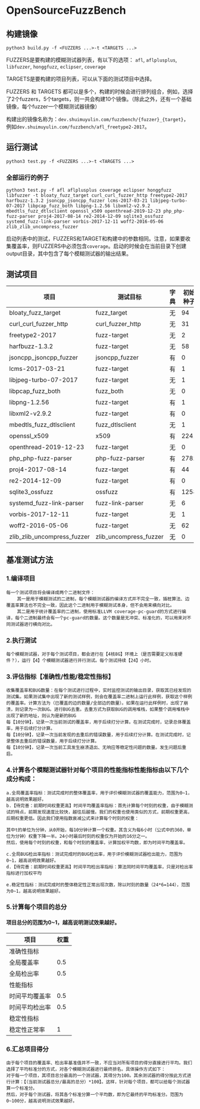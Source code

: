 # OpenSourceFuzzBench
## 构建镜像
```
python3 build.py -f <FUZZERS ...>-t <TARGETS ...>
```

FUZZERS是要构建的模糊测试器列表，有以下的选项：
`afl`, `aflplusplus`, `libfuzzer`, `honggfuzz`, `eclipser`, `coverage`

TARGETS是要构建的项目列表，可以从下面的测试项目中选择。

FUZZERS 和 TARGETS 都可以是多个，构建的时候会进行排列组合，例如，选择了2个fuzzers，5个targets，则一共会构建10个镜像。（除此之外，还有一个基础镜像，每个fuzzer一个模糊测试器镜像）

构建出的镜像名称为：`dev.shuimuyulin.com/fuzzbench/{fuzzer}_{target}`，例如`dev.shuimuyulin.com/fuzzbench/afl_freetype2-2017`。

## 运行测试
```
python3 test.py -f <FUZZERS ...>-t <TARGETS ...>
```
### 全部运行的例子
```
python3 test.py -f afl aflplusplus coverage eclipser honggfuzz libfuzzer -t bloaty_fuzz_target curl_curl_fuzzer_http freetype2-2017 harfbuzz-1.3.2 jsoncpp_jsoncpp_fuzzer lcms-2017-03-21 libjpeg-turbo-07-2017 libpcap_fuzz_both libpng-1.2.56 libxml2-v2.9.2 mbedtls_fuzz_dtlsclient openssl_x509 openthread-2019-12-23 php_php-fuzz-parser proj4-2017-08-14 re2-2014-12-09 sqlite3_ossfuzz systemd_fuzz-link-parser vorbis-2017-12-11 woff2-2016-05-06 zlib_zlib_uncompress_fuzzer
```
启动列表中的测试，FUZZERS和TARGET和构建中的参数相同。注意，如果要收集覆盖率，则FUZZERS中必须包含`coverage`。启动的时候会在当前目录下创建output目录，其中包含了每个模糊测试器的输出结果。

## 测试项目
|项目|测试目标|字典|初始种子
|-|-|-|-|
|bloaty_fuzz_target|fuzz_target|无|94|
|curl_curl_fuzzer_http|curl_fuzzer_http|无|31|
|freetype2-2017|fuzz-target|无|2|
|harfbuzz-1.3.2|fuzz-target|无|58|
|jsoncpp_jsoncpp_fuzzer|jsoncpp_fuzzer|有|0|
|lcms-2017-03-21|fuzz-target|有|1|
|libjpeg-turbo-07-2017|fuzz-target|无|1|
|libpcap_fuzz_both|fuzz_both|无|0|
|libpng-1.2.56|fuzz-target|有|1|
|libxml2-v2.9.2|fuzz-target|有|0|
|mbedtls_fuzz_dtlsclient|fuzz_dtlsclient|无|1|
|openssl_x509|x509|有|2241|
|openthread-2019-12-23|fuzz-target|无|0|
|php_php-fuzz-parser|php-fuzz-parser|有|2782|
|proj4-2017-08-14|fuzz-target|有|44|
|re2-2014-12-09|fuzz-target|有|0|
|sqlite3_ossfuzz|ossfuzz|有|1258|
|systemd_fuzz-link-parser|fuzz-link-parser|无|6|
|vorbis-2017-12-11|fuzz-target|无|1|
|woff2-2016-05-06|fuzz-target|无|62|
|zlib_zlib_uncompress_fuzzer|zlib_uncompress_fuzzer|无|0|

## 基准测试方法

### 1.编译项目
    每一个测试项目将会编译成两个二进制文件：
        其一是用于模糊测试的二进制，每个模糊测试器的编译方式并不完全一致，插桩算法、边覆盖率算法也不完全一致，因此这个二进制用于模糊测试本身，但不会用来横向对比。
        其二是用于统计覆盖率的二进制，使用标准LLVM coverage-pc-guard的方式进行编译，每个二进制最终会有一个pc-guard的数量。这个数量是无冲突、标准化的，可以用来对不同测试器进行横向对比。

### 2.执行测试
    每个模糊测试器，对于每个测试项目，都会进行在【4核8G】环境上（是否需要定义标准硬件？），运行【4】个模糊测试器进行并行测试。每个测试持续【24】小时。

### 3.评估指标【准确性/性能/稳定性指标】
    收集覆盖率和BUG数量：在每个测试进行过程中，实时监控测试的输出目录，获取其已经发现的测试集。如果测试集中出现了新的测试样例，则会在覆盖率二进制上运行此样例，获取这个样例的覆盖率。计算方法为（已覆盖的边的数量/全部边的数量）。如果在运行此样例时，出现了崩溃，则记录为一次BUG。进行BUG去重。去重方式为获取BUG的调用堆栈，如果整个调用堆栈中出现了新的地址，则认为是新的BUG
    每【10分钟】，记录一次当前测试的覆盖率，用于后续打分计算。在测试完成时，记录总体覆盖率，用于后续打分计算。
    每【10分钟】，记录一次当前发现的去重后的错误数量，用于后续打分计算。在测试完成时，记录整体去重后的错误数量，用于后续打分计算。
    每【10分钟】，记录一次当前工具发生崩溃退出、无响应等稳定性问题的数量。发生问题后重启。


### 4.计算各个模糊测试器针对每个项目的性能指标性能指标由以下几个成分构成：

    a.全局覆盖率指标：测试完成时的整体覆盖率，用于评价模糊测试器的覆盖能力，范围为0~1，越高说明效果越好。
    b.【待完善：前期时间权重更高】时间平均覆盖率指标：首先计算每个时刻的权重，由于模糊测试的特点，前期发现速度比较快，越往后越慢。我们的权重也使用类似的方式，前期权重更高，后期权重更低。因此我们使用指数衰减公式来计算每个时刻的权重：

    其中t的单位为分钟，从0开始，每10分钟计算一个权重。其含义为每6小时（公式中的360，单位为分钟）权重下降一半。24小时最后时刻的权重仅为开始的16分之一。
    然后，使用每个时刻的权重，和每个时刻的覆盖率，计算加权平均数，即为时间平均覆盖率。

    c.全局BUG检出率指标：测试完成时的BUG检出率，用于评价模糊测试器检出能力，范围为0~1，越高说明效果越好。
    d.【待完善：前期时间权重更高】时间平均检出率指标：算法同时间平均覆盖率，只是对检出率指标进行加权平均

    e.稳定性指标：测试完成时的整体稳定性正常出现次数，除以时刻的数量（24*6=144），范围为0~1，越高说明效果越好。

### 5.计算每个项目的总分
#### 项目总分的范围为0~1，越高说明测试效果越好。
    
|项目|权重|
|-|-|
|准确性指标||	
|全局覆盖率|0.5|
|全局检出率|0.5|
|性能指标||	
|时间平均覆盖率|0.5|
|时间平均检出率|0.5|
|稳定性指标||
|稳定性正常率|1|


### 6.汇总项目得分
    由于每个项目的覆盖率、检出率基准值并不一致，不应当对所有项目的得分直接进行平均。我们选择了平均标准分的方式，对各个模糊测试器进行最终排名。具体操作方式如下：
    对于每一个项目，其项目总分最高的一个测试器，其得分为100。其余测试器的得分按此方式进行计算：【（当前测试器总分/最高的总分）*100】。这样，针对每个项目，都可以给每个测试器算一个标准分。
    然后，对于每个测试器，将其各个标准分算一个平均数，即为它最终的平均标准分。范围为0~100分，越高说明测试效果越好。